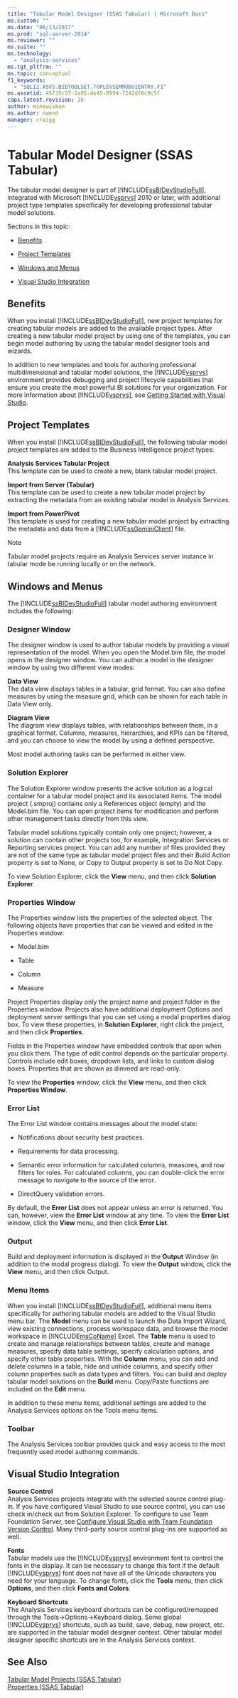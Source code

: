 ```yaml
---
title: "Tabular Model Designer (SSAS Tabular) | Microsoft Docs"
ms.custom: ""
ms.date: "06/13/2017"
ms.prod: "sql-server-2014"
ms.reviewer: ""
ms.suite: ""
ms.technology: 
  - "analysis-services"
ms.tgt_pltfrm: ""
ms.topic: conceptual
f1_keywords: 
  - "SQL12.ASVS.BIDTOOLSET.TOPLEVSEMMODUIENTRY.F1"
ms.assetid: 45735c57-2a95-4e45-8994-7242df6c9c5f
caps.latest.revision: 16
author: minewiskan
ms.author: owend
manager: craigg
---
```

# Tabular Model Designer (SSAS Tabular)
  The tabular model designer is part of [!INCLUDE[ssBIDevStudioFull](../includes/ssbidevstudiofull-md.md)], integrated with Microsoft [!INCLUDE[vsprvs](../includes/vsprvs-md.md)] 2010 or later, with additional project type templates specifically for developing professional tabular model solutions.  
  
 Sections in this topic:  
  
-   [Benefits](#bkmk_benefits)  
  
-   [Project Templates](#bkmk_proj_temp)  
  
-   [Windows and Menus](#bkmk_wind_men)  
  
-   [Visual Studio Integration](#bkmk_vsint)  
  
##  <a name="bkmk_benefits"></a> Benefits  
 When you install [!INCLUDE[ssBIDevStudioFull](../includes/ssbidevstudiofull-md.md)], new project templates for creating tabular models are added to the available project types. After creating a new tabular model project by using one of the templates, you can begin model authoring by using the tabular model designer tools and wizards.  
  
 In addition to new templates and tools for authoring professional multidimensional and tabular model solutions, the [!INCLUDE[vsprvs](../includes/vsprvs-md.md)] environment provides debugging and project lifecycle capabilities that ensure you create the most powerful BI solutions for your organization. For more information about [!INCLUDE[vsprvs](../includes/vsprvs-md.md)], see [Getting Started with Visual Studio](http://go.microsoft.com/fwlink/?LinkId=206389).  
  
##  <a name="bkmk_proj_temp"></a> Project Templates  
 When you install [!INCLUDE[ssBIDevStudioFull](../includes/ssbidevstudiofull-md.md)], the following tabular model project templates are added to the Business Intelligence project types:  
  
 **Analysis Services Tabular Project**  
 This template can be used to create a new, blank tabular model project.  
  
 **Import from Server (Tabular)**  
 This template can be used to create a new tabular model project by extracting the metadata from an existing tabular model in Analysis Services.  
  
 **Import from PowerPivot**  
 This template is used for creating a new tabular model project by extracting the metadata and data from a [!INCLUDE[ssGeminiClient](../includes/ssgeminiclient-md.md)] file.  
  
> [!NOTE]  
>  Tabular model projects require an Analysis Services server instance in tabular mode be running locally or on the network.  
  
##  <a name="bkmk_wind_men"></a> Windows and Menus  
 The [!INCLUDE[ssBIDevStudioFull](../includes/ssbidevstudiofull-md.md)] tabular model authoring environment includes the following:  
  
### Designer Window  
 The designer window is used to author tabular models by providing a visual representation of the model. When you open the Model.bim file, the model opens in the designer window. You can author a model in the designer window by using two different view modes:  
  
 **Data View**  
 The data view displays tables in a tabular, grid format. You can also define measures by using the measure grid, which can be shown for each table in Data View only.  
  
 **Diagram View**  
 The diagram view displays tables, with relationships between them, in a graphical format. Columns, measures, hierarchies, and KPIs can be filtered, and you can choose to view the model by using a defined perspective.  
  
 Most model authoring tasks can be performed in either view.  
  
### Solution Explorer  
 The Solution Explorer window presents the active solution as a logical container for a tabular model project and its associated items. The model project (.smproj) contains only a References object (empty) and the Model.bim file. You can open project items for modification and perform other management tasks directly from this view.  
  
 Tabular model solutions typically contain only one project; however, a solution can contain other projects too, for example, Integration Services or Reporting services project. You can add any number of files provided they are not of the same type as tabular model project files and their Build Action property is set to None, or Copy to Output property is set to Do Not Copy.  
  
 To view Solution Explorer, click the **View** menu, and then click **Solution Explorer**.  
  
### Properties Window  
 The Properties window lists the properties of the selected object. The following objects have properties that can be viewed and edited in the Properties window:  
  
-   Model.bim  
  
-   Table  
  
-   Column  
  
-   Measure  
  
 Project Properties display only the project name and project folder in the Properties window. Projects also have additional deployment Options and deployment server settings that you can set using a modal properties dialog box. To view these properties, in **Solution Explorer**, right click the project, and then click **Properties**.  
  
 Fields in the Properties window have embedded controls that open when you click them. The type of edit control depends on the particular property. Controls include edit boxes, dropdown lists, and links to custom dialog boxes. Properties that are shown as dimmed are read-only.  
  
 To view the **Properties** window, click the **View** menu, and then click **Properties Window**.  
  
### Error List  
 The Error List window contains messages about the model state:  
  
-   Notifications about security best practices.  
  
-   Requirements for data processing.  
  
-   Semantic error information for calculated columns, measures, and row filters for roles. For calculated columns, you can double-click the error message to navigate to the source of the error.  
  
-   DirectQuery validation errors.  
  
 By default, the **Error List** does not appear unless an error is returned. You can, however, view the **Error List** window at any time. To view the **Error List** window, click the **View** menu, and then click **Error List**.  
  
### Output  
 Build and deployment information is displayed in the **Output** Window (in addition to the modal progress dialog). To view the **Output** window, click the **View** menu, and then click Output.  
  
### Menu Items  
 When you install [!INCLUDE[ssBIDevStudioFull](../includes/ssbidevstudiofull-md.md)], additional menu items specifically for authoring tabular models are added to the Visual Studio menu bar. The **Model** menu can be used to launch the Data Import Wizard, view existing connections, process workspace data, and browse the model workspace in [!INCLUDE[msCoName](../includes/msconame-md.md)] Excel. The **Table** menu is used to create and manage relationships between tables, create and manage measures, specify data table settings, specify calculation options, and specify other table properties. With the **Column** menu, you can add and delete columns in a table, hide and unhide columns, and specify other column properties such as data types and filters. You can build and deploy tabular model solutions on the **Build** menu. Copy/Paste functions are included on the **Edit** menu.  
  
 In addition to these menu items, additional settings are added to the Analysis Services options on the Tools menu items.  
  
### Toolbar  
 The Analysis Services toolbar provides quick and easy access to the most frequently used model authoring commands.  
  
##  <a name="bkmk_vsint"></a> Visual Studio Integration  
 **Source Control**  
 Analysis Services projects integrate with the selected source control plug-in. If you have configured Visual Studio to use source control, you can use check in/check out from Solution Explorer. To configure to use Team Foundation Server, see [Configure Visual Studio with Team Foundation Version Control](http://msdn.microsoft.com/library/ms253064.aspx). Many third-party source control plug-ins are supported as well.  
  
 **Fonts**  
 Tabular models use the [!INCLUDE[vsprvs](../includes/vsprvs-md.md)] environment font to control the fonts in the display. It can be necessary to change this font if the default [!INCLUDE[vsprvs](../includes/vsprvs-md.md)] font does not have all of the Unicode characters you need for your language. To change fonts, click the **Tools** menu, then click **Options**, and then click **Fonts and Colors**.  
  
 **Keyboard Shortcuts**  
 The Analysis Services keyboard shortcuts can be configured/remapped through the Tools->Options->Keyboard dialog. Some global [!INCLUDE[vsprvs](../includes/vsprvs-md.md)] shortcuts, such as build, save, debug, new project, etc. are supported in the tabular model designer context. Other tabular model designer specific shortcuts are in the Analysis Services context.  
  
## See Also  
 [Tabular Model Projects &#40;SSAS Tabular&#41;](tabular-models/tabular-model-projects-ssas-tabular.md)   
 [Properties &#40;SSAS Tabular&#41;](tabular-models/properties-ssas-tabular.md)  
  
  
